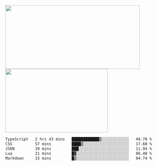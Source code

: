 <a href="https://github.com/anuraghazra/github-readme-stats">
  <img height=200 width=420 align="center" src="https://github-readme-stats.vercel.app/api?username=airRnot1106&hide_title=true&show_icons=true&rank_icon=github" />
</a>
<a href="https://github.com/anuraghazra/convoychat">
  <img height=200 width=320 align="center" src="https://github-readme-stats.vercel.app/api/top-langs/?username=airRnot1106&hide_title=true&layout=compact&hide=html,css" />
</a>

<!--START_SECTION:waka-->

```txt
TypeScript   2 hrs 43 mins   ████████████▒░░░░░░░░░░░░   49.70 %
CSS          57 mins         ████▒░░░░░░░░░░░░░░░░░░░░   17.60 %
JSON         39 mins         ███░░░░░░░░░░░░░░░░░░░░░░   11.94 %
Lua          21 mins         █▓░░░░░░░░░░░░░░░░░░░░░░░   06.48 %
Markdown     15 mins         █▒░░░░░░░░░░░░░░░░░░░░░░░   04.74 %
```

<!--END_SECTION:waka-->
